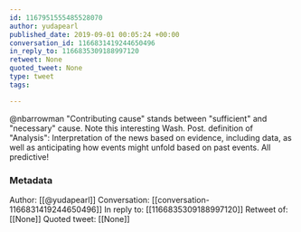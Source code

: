 ```yaml
---
id: 1167951555485528070
author: yudapearl
published_date: 2019-09-01 00:05:24 +00:00
conversation_id: 1166831419244650496
in_reply_to: 1166835309188997120
retweet: None
quoted_tweet: None
type: tweet
tags:

---
```


@nbarrowman "Contributing cause" stands between "sufficient" and "necessary" cause. Note this interesting Wash. Post. definition of "Analysis": Interpretation of the news based on evidence, including data, as well as anticipating how events might unfold based on past events. All predictive!

### Metadata

Author: [[@yudapearl]]
Conversation: [[conversation-1166831419244650496]]
In reply to: [[1166835309188997120]]
Retweet of: [[None]]
Quoted tweet: [[None]]
